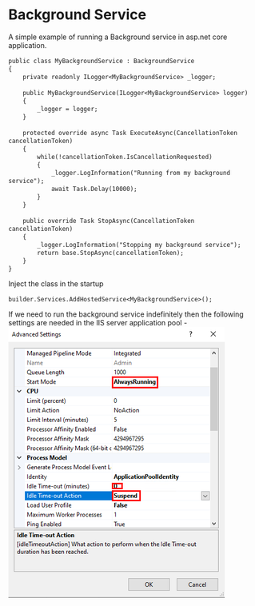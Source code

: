 # Background Service
A simple example of running a Background service in asp.net core application. 


```
public class MyBackgroundService : BackgroundService
{
    private readonly ILogger<MyBackgroundService> _logger;

    public MyBackgroundService(ILogger<MyBackgroundService> logger)
    {
        _logger = logger;
    }

    protected override async Task ExecuteAsync(CancellationToken cancellationToken)
    {
        while(!cancellationToken.IsCancellationRequested)
        {
            _logger.LogInformation("Running from my background service");
            await Task.Delay(10000);
        }
    }

    public override Task StopAsync(CancellationToken cancellationToken)
    {
        _logger.LogInformation("Stopping my background service");
        return base.StopAsync(cancellationToken);
    }
}
```

Inject the class in the startup

```
builder.Services.AddHostedService<MyBackgroundService>();
```


If we need to run the background service indefinitely then the following settings are needed in the IIS server application pool - 
<img src="application_pool.png" />
